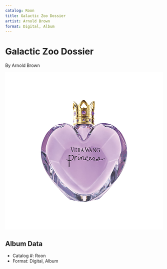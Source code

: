 ```yaml
---
catalog: Roon
title: Galactic Zoo Dossier
artist: Arnold Brown
format: Digital, Album
---
```


# Galactic Zoo Dossier

By Arnold Brown

![](../../assets/albumcovers/Arnold_Brown-Galactic_Zoo_Dossier.png)

## Album Data

- Catalog #: Roon
- Format: Digital, Album

